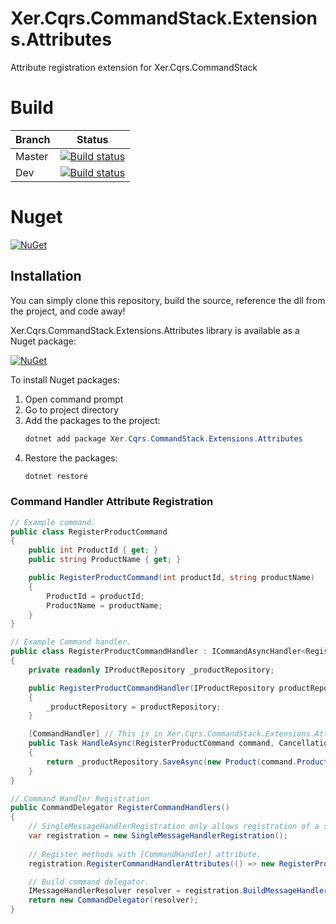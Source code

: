 # Xer.Cqrs.CommandStack.Extensions.Attributes
Attribute registration extension for Xer.Cqrs.CommandStack

# Build
| Branch | Status |
|--------|--------|
| Master | [![Build status](https://ci.appveyor.com/api/projects/status/j6omv8ir8whiraya?svg=true)](https://ci.appveyor.com/project/XerProjects25246/xer-cqrs-commandstack-extensions-attributes) |
| Dev | [![Build status](https://ci.appveyor.com/api/projects/status/j6omv8ir8whiraya/branch/dev?svg=true)](https://ci.appveyor.com/project/XerProjects25246/xer-cqrs-commandstack-extensions-attributes/branch/dev) |

# Nuget
[![NuGet](https://img.shields.io/nuget/vpre/xer.cqrs.commandstack.extensions.attributes.svg)](https://www.nuget.org/packages/Xer.Cqrs.CommandStack.Extensions.Attributes/)


## Installation
You can simply clone this repository, build the source, reference the dll from the project, and code away!

Xer.Cqrs.CommandStack.Extensions.Attributes library is available as a Nuget package: 

[![NuGet](https://img.shields.io/nuget/v/Xer.Cqrs.CommandStack.Extensions.Attributes.svg)](https://www.nuget.org/packages/Xer.Cqrs.CommandStack.Extensions.Attributes/)

To install Nuget packages:
1. Open command prompt
2. Go to project directory
3. Add the packages to the project:
    ```csharp
    dotnet add package Xer.Cqrs.CommandStack.Extensions.Attributes
    ```
4. Restore the packages:
    ```csharp
    dotnet restore
    ```

### Command Handler Attribute Registration

```csharp
// Example command.
public class RegisterProductCommand
{
    public int ProductId { get; }
    public string ProductName { get; }

    public RegisterProductCommand(int productId, string productName) 
    {
        ProductId = productId;
        ProductName = productName;
    }
}

// Example Command handler.
public class RegisterProductCommandHandler : ICommandAsyncHandler<RegisterProductCommand>
{
    private readonly IProductRepository _productRepository;

    public RegisterProductCommandHandler(IProductRepository productRepository)
    {
        _productRepository = productRepository;
    }

    [CommandHandler] // This is in Xer.Cqrs.CommandStack.Extensions.Attributes. This allows the method to registered as a command handler through attribute registration.
    public Task HandleAsync(RegisterProductCommand command, CancellationToken cancellationToken = default(CancellationToken))
    {
        return _productRepository.SaveAsync(new Product(command.ProductId, command.ProductName));
    }
}
```

```csharp
// Command Handler Registration
public CommandDelegator RegisterCommandHandlers()
{            
    // SingleMessageHandlerRegistration only allows registration of a single message handler per message type.
    var registration = new SingleMessageHandlerRegistration();
    
    // Register methods with [CommandHandler] attribute.
    registration.RegisterCommandHandlerAttributes(() => new RegisterProductCommandHandler(new ProductRepository()));

    // Build command delegator.
    IMessageHandlerResolver resolver = registration.BuildMessageHandlerResolver();
    return new CommandDelegator(resolver);
}
```
